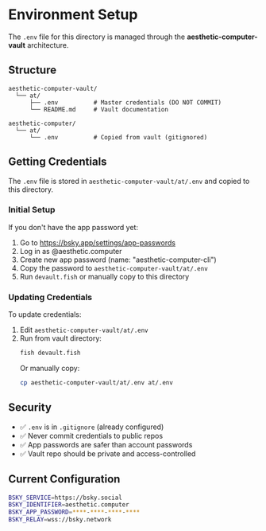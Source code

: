 # Environment Setup

The `.env` file for this directory is managed through the **aesthetic-computer-vault** architecture.

## Structure

```
aesthetic-computer-vault/
  └── at/
      ├── .env          # Master credentials (DO NOT COMMIT)
      └── README.md     # Vault documentation

aesthetic-computer/
  └── at/
      └── .env          # Copied from vault (gitignored)
```

## Getting Credentials

The `.env` file is stored in `aesthetic-computer-vault/at/.env` and copied to this directory.

### Initial Setup

If you don't have the app password yet:

1. Go to https://bsky.app/settings/app-passwords
2. Log in as @aesthetic.computer  
3. Create new app password (name: "aesthetic-computer-cli")
4. Copy the password to `aesthetic-computer-vault/at/.env`
5. Run `devault.fish` or manually copy to this directory

### Updating Credentials

To update credentials:

1. Edit `aesthetic-computer-vault/at/.env`
2. Run from vault directory:
   ```bash
   fish devault.fish
   ```
   Or manually copy:
   ```bash
   cp aesthetic-computer-vault/at/.env at/.env
   ```

## Security

- ✅ `.env` is in `.gitignore` (already configured)
- ✅ Never commit credentials to public repos
- ✅ App passwords are safer than account passwords
- ✅ Vault repo should be private and access-controlled

## Current Configuration

```bash
BSKY_SERVICE=https://bsky.social
BSKY_IDENTIFIER=aesthetic.computer
BSKY_APP_PASSWORD=****-****-****-****
BSKY_RELAY=wss://bsky.network
```
